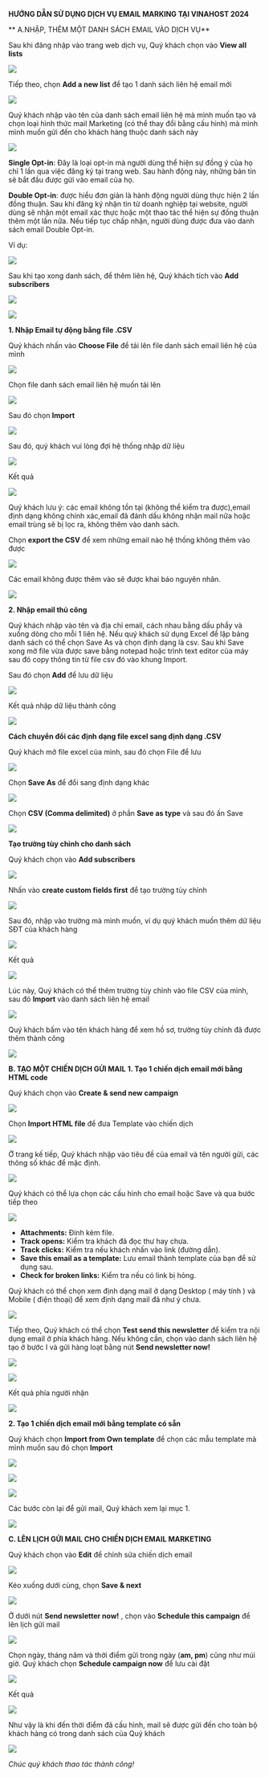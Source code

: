 **HƯỚNG DẪN SỬ DỤNG DỊCH VỤ EMAIL MARKING TẠI VINAHOST 2024**

** A.NHẬP, THÊM MỘT DANH SÁCH EMAIL VÀO DỊCH VỤ**

Sau khi đăng nhập vào trang web dịch vụ, Quý khách chọn vào **View all lists**

![](./images/Picture1.png)

Tiếp theo, chọn **Add a new list** để tạo 1 danh sách liên hệ email mới

![](./images/Picture2.png)

Quý khách nhập vào tên của danh sách email liên hệ mà mình muốn tạo và chọn loại hình thức mail Marketing (có thể thay đổi bằng cấu hình) mà mình mình muốn gửi đến cho khách hàng thuộc danh sách này

![](./images/Picture3.png)

**Single Opt-in**: Đây là loại opt-in mà người dùng thể hiện sự đồng ý của họ chỉ 1 lần qua việc đăng ký tại trang web. Sau hành động này, những bản tin sẽ bắt đầu được gửi vào email của họ.

**Double Opt-in**: được hiểu đơn giản là hành động người dùng thực hiện 2 lần đồng thuận. Sau khi đăng ký nhận tin từ doanh nghiệp tại website, người dùng sẽ nhận một email xác thực hoặc một thao tác thể hiện sự đồng thuận thêm một lần nữa. Nếu tiếp tục chấp nhận, người dùng được đưa vào danh sách email Double Opt-in.

Ví dụ:

![](./images/Picture4.png)

Sau khi tạo xong danh sách, để thêm liên hệ, Quý khách tích vào **Add subscribers**

![](./images/Picture5.png)

![](./images/Picture6.png)

**1. Nhập Email tự động bằng file .CSV**

Quý khách nhấn vào **Choose File** để tải lên file danh sách email liên hệ của mình

![](./images/Picture7.png)

Chọn file danh sách email liên hệ muốn tải lên

![](./images/Picture8.png)

Sau đó chọn **Import**

![](./images/Picture9.png)

Sau đó, quý khách vui lòng đợi hệ thống nhập dữ liệu

![](./images/Picture10.png)

Kết quả

![](./images/Picture11.png)

Quý khách lưu ý: các email không tồn tại (không thể kiểm tra được),email định dạng không chính xác,email đã đánh dấu không nhận mail nữa hoặc email trùng sẽ bị lọc ra, không thêm vào danh sách.

Chọn **export the CSV** để xem những email nào hệ thống không thêm vào được

![](./images/Picture12.png)

Các email không được thêm vào sẽ được khai báo nguyên nhân.

![](./images/Picture13.png)

**2. Nhập email thủ công**

Quý khách nhập vào tên và địa chỉ email, cách nhau bằng dấu phẩy và xuống dòng cho mỗi 1 liên hệ. Nếu quý khách sử dụng Excel để lập bảng danh sách có thể chọn Save As và chọn định dạng là csv. Sau khi Save xong mở file vừa được save bằng notepad hoặc trình text editor của máy sau đó copy thông tin từ file csv đó vào khung Import.

Sau đó chọn **Add** để lưu dữ liệu

![](./images/Picture14.png)

Kết quả nhập dữ liệu thành công

![](./images/Picture15.png)

**Cách chuyển đổi các định dạng file excel sang định dạng .CSV**

Quý khách mở file excel của mình, sau đó chọn File để lưu

![](./images/Picture16.png)

Chọn **Save As** để đổi sang định dạng khác

![](./images/Picture17.png)

Chọn **CSV (Comma delimited)** ở phần **Save as type** và sau đó ấn Save

![](./images/Picture18.png)

**Tạo trường tùy chỉnh cho danh sách**

Quý khách chọn vào **Add subscribers**

![](./images/Picture19.png)

Nhấn vào **create custom fields first** để tạo trường tùy chỉnh

![](./images/Picture20.png)

Sau đó, nhập vào trường mà mình muốn, ví dụ quý khách muốn thêm dữ liệu SĐT của khách hàng

![](./images/Picture21.png)

Kết quả

![](./images/Picture22.png)


Lúc này, Quý khách có thể thêm trường tùy chỉnh vào file CSV của mình, sau đó **Import** vào danh sách liên hệ email

![](./images/Picture23.png)

Quý khách bấm vào tên khách hàng để xem hồ sơ, trường tùy chỉnh đã được thêm thành công

![](./images/Picture24.png)

**B. TẠO MỘT CHIẾN DỊCH GỬI MAIL**
**1. Tạo 1 chiến dịch email mới bằng HTML code**

Quý khách chọn vào **Create & send new campaign**

![](./images/Picture25.png)

Chọn **Import HTML file** để đưa Template vào chiến dịch

![](./images/Picture26.png)

Ở trang kế tiếp, Quý khách nhập vào tiêu đề của email và tên người gửi, các thông số khác để mặc định.

![](./images/Picture27.png)

Quý khách có thể lựa chọn các cấu hình cho email hoặc Save và qua bước tiếp theo

![](./images/Picture28.png)

- **Attachments:** Đính kèm file.
- **Track opens:** Kiểm tra khách đã đọc thư hay chưa.
- **Track clicks:** Kiểm tra nếu khách nhấn vào link (đường dẫn).
- **Save this email as a template:** Lưu email thành template của bạn để sử dụng sau.
- **Check for broken links:** Kiểm tra nếu có link bị hỏng.

Quý khách có thể chọn xem định dạng mail ở dạng Desktop ( máy tính ) và Mobile ( điện thoại) để xem định dạng mail đã như ý chưa.

![](./images/Picture29.png)

Tiếp theo, Quý khách có thể chọn **Test send this newsletter** để kiểm tra nội dụng email ở phía khách hàng. Nếu không cần, chọn vào danh sách liên hệ tạo ở bước I và gửi hàng loạt bằng nút **Send newsletter now!**

![](./images/Picture30.png)

![](./images/Picture31.png)

Kết quả phía người nhận

![](./images/Picture32.png)

**2. Tạo 1 chiến dịch email mới bằng template có sẵn**

Quý khách chọn **Import from Own template** để chọn các mẫu template mà mình muốn sau đó chọn **Import**

![](./images/Picture32.png)

![](./images/Picture33.png)

![](./images/Picture34.png)

Các bước còn lại để gửi mail, Quý khách xem lại mục 1.

![](./images/Picture35.png)

**C. LÊN LỊCH GỬI MAIL CHO CHIẾN DỊCH EMAIL MARKETING**

Quý khách chọn vào **Edit** để chỉnh sửa chiến dịch email

![](./images/Picture36.png)

Kéo xuống dưới cùng, chọn **Save & next**

![](./images/Picture37.png)

Ở dưới nút **Send newsletter now!** , chọn vào **Schedule this campaign** để lên lịch gửi mail

![](./images/Picture38.png)

Chọn ngày, tháng năm và thời điểm gửi trong ngày (**am, pm**) cũng như múi giờ. Quý khách chọn **Schedule campaign now** để lưu cài đặt

![](./images/Picture39.png)

Kết quả

![](./images/Picture40.png)

Như vậy là khi đến thời điểm đã cấu hình, mail sẽ được gửi đến cho toàn bộ khách hàng có trong danh sách của Quý khách

![](./images/Picture41.png)

_Chúc quý khách thao tác thành công!_
